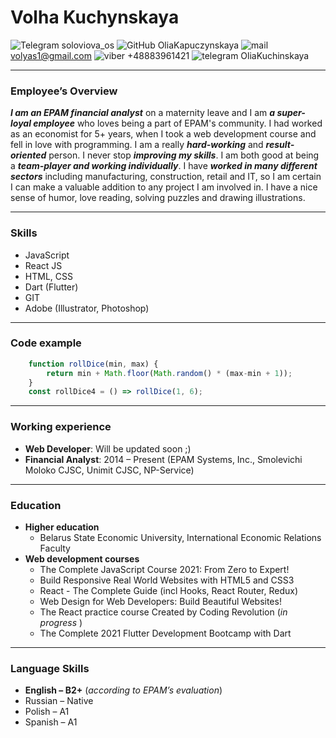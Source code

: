 # Volha Kuchynskaya

![Telegram](https://raw.githubusercontent.com/OliaKapuczynskaya/rsschool-cv/1a4291ec35ed421cbe39255fcababb7e01677fc2/icons/Skype.ico) soloviova_os ![GitHub](https://raw.githubusercontent.com/OliaKapuczynskaya/rsschool-cv/1a4291ec35ed421cbe39255fcababb7e01677fc2/icons/Discord.ico) OliaKapuczynskaya  ![mail](https://raw.githubusercontent.com/OliaKapuczynskaya/rsschool-cv/1a4291ec35ed421cbe39255fcababb7e01677fc2/icons/Mail.ico) volyas1@gmail.com ![viber](https://raw.githubusercontent.com/OliaKapuczynskaya/rsschool-cv/1a4291ec35ed421cbe39255fcababb7e01677fc2/icons/Viber.ico) +48883961421 ![telegram](https://raw.githubusercontent.com/OliaKapuczynskaya/rsschool-cv/1a4291ec35ed421cbe39255fcababb7e01677fc2/icons/Telegram.ico) OliaKuchinskaya


------------
###  Employee’s Overview
***I am an EPAM financial analyst*** on a maternity leave and I am ***a super-loyal employee*** who loves being a part of EPAM's community. I had worked as an economist for 5+ years, when I took a web development course and fell in love with programming. I am a really ***hard-working*** and ***result-oriented*** person. I never stop ***improving my skills***. I am both good at being a ***team-player and working individually***. I have ***worked in many different sectors*** including manufacturing, construction, retail and IT, so I am certain I can make a valuable addition to any project I am involved in. I have a nice sense of humor, love reading, solving puzzles and drawing illustrations.

------------

### Skills
- JavaScript
- React JS
- HTML, CSS
- Dart (Flutter)
- GIT
- Adobe (Illustrator, Photoshop)

------------

### Code example
```javascript
    function rollDice(min, max) {
    	return min + Math.floor(Math.random() * (max-min + 1));
    }
    const rollDice4 = () => rollDice(1, 6); 
```

------------

### Working experience
- **Web Developer**: Will be updated soon ;)
- **Financial Analyst**: 2014 –  Present (EPAM Systems, Inc., Smolevichi Moloko CJSC, Unimit CJSC, NP-Service)

------------

### Education
+ **Higher education**
    + Belarus State Economic University, International Economic Relations Faculty
+ **Web development courses**
    * The Complete JavaScript Course 2021: From Zero to Expert!
    * Build Responsive Real World Websites with HTML5 and CSS3
    * React - The Complete Guide (incl Hooks, React Router, Redux)
    * Web Design for Web Developers: Build Beautiful Websites!
    * The React practice course Created by Coding Revolution (*in progress* )
    * The Complete 2021 Flutter Development Bootcamp with Dart

------------

### Language Skills 
- **English – B2+** (*according to EPAM’s evaluation*)
- Russian – Native
- Polish – A1
- Spanish – A1
